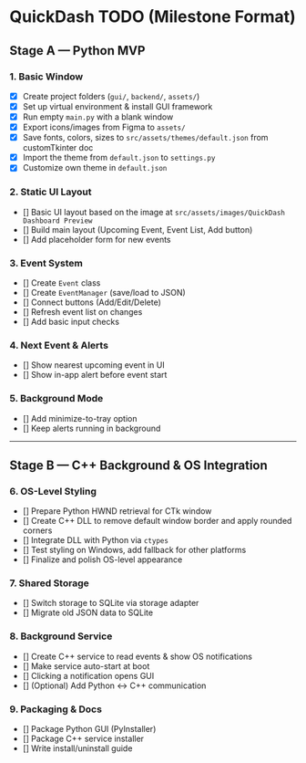 # QuickDash TODO (Milestone Format)

## Stage A — Python MVP

### 1. Basic Window
- [x] Create project folders (`gui/`, `backend/`, `assets/`)
- [x] Set up virtual environment & install GUI framework
- [x] Run empty `main.py` with a blank window
- [x] Export icons/images from Figma to `assets/`
- [x] Save fonts, colors, sizes to `src/assets/themes/default.json` from customTkinter doc
- [x] Import the theme from `default.json` to `settings.py`
- [x] Customize own theme in `default.json`

### 2. Static UI Layout
- [] Basic UI layout based on the image at `src/assets/images/QuickDash Dashboard Preview`
- [] Build main layout (Upcoming Event, Event List, Add button)
- [] Add placeholder form for new events

### 3. Event System
- [] Create `Event` class
- [] Create `EventManager` (save/load to JSON)
- [] Connect buttons (Add/Edit/Delete)
- [] Refresh event list on changes
- [] Add basic input checks

### 4. Next Event & Alerts
- [] Show nearest upcoming event in UI
- [] Show in-app alert before event start

### 5. Background Mode
- [] Add minimize-to-tray option
- [] Keep alerts running in background

---

## Stage B — C++ Background & OS Integration

### 6. OS-Level Styling
- [] Prepare Python HWND retrieval for CTk window
- [] Create C++ DLL to remove default window border and apply rounded corners
- [] Integrate DLL with Python via `ctypes`
- [] Test styling on Windows, add fallback for other platforms
- [] Finalize and polish OS-level appearance

### 7. Shared Storage
- [] Switch storage to SQLite via storage adapter
- [] Migrate old JSON data to SQLite

### 8. Background Service
- [] Create C++ service to read events & show OS notifications
- [] Make service auto-start at boot
- [] Clicking a notification opens GUI
- [] (Optional) Add Python ↔ C++ communication

### 9. Packaging & Docs
- [] Package Python GUI (PyInstaller)
- [] Package C++ service installer
- [] Write install/uninstall guide
